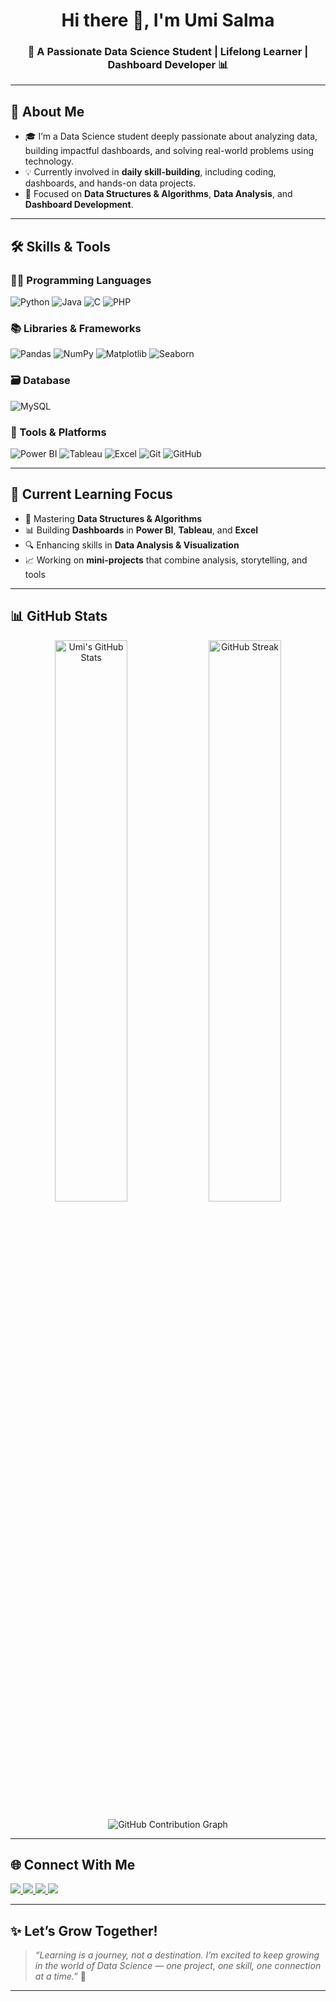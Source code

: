 <h1 align="center">Hi there 👋, I'm Umi Salma</h1>
<h3 align="center">🚀 A Passionate Data Science Student | Lifelong Learner | Dashboard Developer 📊</h3>

---

## 🌟 About Me

- 🎓 I’m a Data Science student deeply passionate about analyzing data, building impactful dashboards, and solving real-world problems using technology.
- 💡 Currently involved in **daily skill-building**, including coding, dashboards, and hands-on data projects.
- 🎯 Focused on **Data Structures & Algorithms**, **Data Analysis**, and **Dashboard Development**.

---

## 🛠️ Skills & Tools

### 👨‍💻 Programming Languages
![Python](https://img.shields.io/badge/-Python-3776AB?style=flat&logo=python&logoColor=white)
![Java](https://img.shields.io/badge/-Java-007396?style=flat&logo=java&logoColor=white)
![C](https://img.shields.io/badge/-C-00599C?style=flat&logo=c&logoColor=white)
![PHP](https://img.shields.io/badge/-PHP-777BB4?style=flat&logo=php&logoColor=white)

### 📚 Libraries & Frameworks
![Pandas](https://img.shields.io/badge/-pandas-150458?style=flat&logo=pandas)
![NumPy](https://img.shields.io/badge/-NumPy-013243?style=flat&logo=numpy)
![Matplotlib](https://img.shields.io/badge/-Matplotlib-ffb300?style=flat)
![Seaborn](https://img.shields.io/badge/-Seaborn-3776AB?style=flat)

### 🗃️ Database
![MySQL](https://img.shields.io/badge/-MySQL-4479A1?style=flat&logo=mysql&logoColor=white)

### 🧰 Tools & Platforms
![Power BI](https://img.shields.io/badge/-Power%20BI-F2C811?style=flat&logo=powerbi&logoColor=black)
![Tableau](https://img.shields.io/badge/-Tableau-E97627?style=flat&logo=tableau&logoColor=white)
![Excel](https://img.shields.io/badge/-Excel-217346?style=flat&logo=microsoft-excel&logoColor=white)
![Git](https://img.shields.io/badge/-Git-F05032?style=flat&logo=git&logoColor=white)
![GitHub](https://img.shields.io/badge/-GitHub-181717?style=flat&logo=github&logoColor=white)

---

## 🎯 Current Learning Focus

- 📌 Mastering **Data Structures & Algorithms**
- 📊 Building **Dashboards** in **Power BI**, **Tableau**, and **Excel**
- 🔍 Enhancing skills in **Data Analysis & Visualization**
- 📈 Working on **mini-projects** that combine analysis, storytelling, and tools

---

## 📊 GitHub Stats

<p align="center">
  <img src="https://github-readme-stats.vercel.app/api?username=umisalma&show_icons=true&theme=radical" alt="Umi's GitHub Stats" width="48%" />
  <img src="https://github-readme-streak-stats.herokuapp.com/?user=umisalma&theme=radical" alt="GitHub Streak" width="48%" />
</p>

<p align="center">
  <img src="https://github-readme-activity-graph.vercel.app/graph?username=umisalma&theme=rogue" alt="GitHub Contribution Graph" />
</p>


---

## 🌐 Connect With Me

<p align="left">
  <a href="https://www.linkedin.com/in/umi-salma-a7066a353" target="_blank">
    <img src="https://img.shields.io/badge/LinkedIn-0A66C2?style=for-the-badge&logo=linkedin&logoColor=white" />
  </a>
  <a href="https://www.kaggle.com/umisalma" target="_blank">
    <img src="https://img.shields.io/badge/Kaggle-20BEFF?style=for-the-badge&logo=kaggle&logoColor=white" />
  </a>
  <a href="https://www.hackerrank.com/profile/umisalma068" target="_blank">
    <img src="https://img.shields.io/badge/HackerRank-2EC866?style=for-the-badge&logo=hackerrank&logoColor=white" />
  </a>
  <a href="mailto:umisalma254@gmail.com">
    <img src="https://img.shields.io/badge/Gmail-D14836?style=for-the-badge&logo=gmail&logoColor=white" />
  </a>
</p>

---

## ✨ Let’s Grow Together!

> *“Learning is a journey, not a destination. I’m excited to keep growing in the world of Data Science — one project, one skill, one connection at a time.”* 🚀

---


<!--
**Umisalma848/Umisalma848** is a ✨ _special_ ✨ repository because its `README.md` (this file) appears on your GitHub profile.

Here are some ideas to get you started:

- 🔭 I’m currently working on ...
- 🌱 I’m currently learning ...
- 👯 I’m looking to collaborate on ...
- 🤔 I’m looking for help with ...
- 💬 Ask me about ...
- 📫 How to reach me: ...
- 😄 Pronouns: ...
- ⚡ Fun fact: ...
-->
